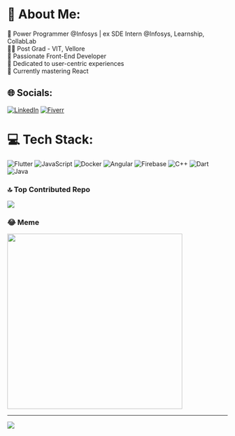 # 💫 About Me:
🏢 Power Programmer @Infosys | ex SDE Intern @Infosys, Learnship, CollabLab<br>
🧑‍🎓 Post Grad -  VIT, Vellore<br>
🚀 Passionate Front-End Developer<br>
🌈 Dedicated to user-centric experiences<br>
🌱 Currently mastering React<br>


## 🌐 Socials:
[![LinkedIn](https://img.shields.io/badge/LinkedIn-%230077B5.svg?logo=linkedin&logoColor=white)](https://www.linkedin.com/in/ketanjainn/) [![Fiverr](https://i.ibb.co/kq6Zfjp/New-Project.png)](https://www.fiverr.com/ketan_dev)

# 💻 Tech Stack:
![Flutter](https://img.shields.io/badge/Flutter-%2302569B.svg?style=for-the-badge&logo=Flutter&logoColor=white) ![JavaScript](https://img.shields.io/badge/javascript-%23323330.svg?style=for-the-badge&logo=javascript&logoColor=%23F7DF1E) ![Docker](https://img.shields.io/badge/docker-%230db7ed.svg?style=for-the-badge&logo=docker&logoColor=white) ![Angular](https://img.shields.io/badge/angular-%23DD0031.svg?style=for-the-badge&logo=angular&logoColor=white) ![Firebase](https://img.shields.io/badge/firebase-%23039BE5.svg?style=for-the-badge&logo=firebase) ![C++](https://img.shields.io/badge/c++-%2300599C.svg?style=for-the-badge&logo=c%2B%2B&logoColor=white) ![Dart](https://img.shields.io/badge/dart-%230175C2.svg?style=for-the-badge&logo=dart&logoColor=white) ![Java](https://img.shields.io/badge/java-%23ED8B00.svg?style=for-the-badge&logo=openjdk&logoColor=white)

### 🔝 Top Contributed Repo
![](https://github-contributor-stats.vercel.app/api?username=ketan-jainn&limit=5&theme=dark&combine_all_yearly_contributions=true)

### 😂 Meme
<img src='https://randommeme-five.vercel.app/' style="height: 400px;"/>

---
[![](https://visitcount.itsvg.in/api?id=ketan-jainn&icon=0&color=0)](https://visitcount.itsvg.in)
